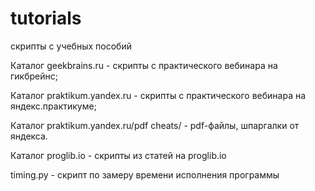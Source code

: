 # tutorials
скрипты с учебных пособий

Каталог geekbrains.ru - скрипты с практического вебинара на гикбрейнс;

Каталог praktikum.yandex.ru - скрипты с практического вебинара на яндекс.практикуме;

Каталог praktikum.yandex.ru/pdf cheats/ - pdf-файлы, шпаргалки от яндекса.

Каталог proglib.io - скрипты из статей на proglib.io

timing.py - скрипт по замеру времени исполнения программы
